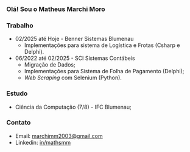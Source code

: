 ### Olá! Sou o Matheus Marchi Moro

### Trabalho
- 02/2025 até Hoje - Benner Sistemas Blumenau
  - Implementações para sistema de Logística e Frotas (Csharp e Delphi).
- 06/2022 até 02/2025 - SCI Sistemas Contábeis
  - Migração de Dados;
  - Implementações para Sistema de Folha de Pagamento (Delphi);
  - *Web Scraping* com Selenium (Python).

### Estudo
- Ciência da Computação (7/8) - IFC Blumenau;<br>

### Contato
- Email: [marchimm2003@gmail.com](mailto:marchimm2003@gmail.com)
- Linkedin: [in/mathsmm](https://www.linkedin.com/in/mathsmm)
